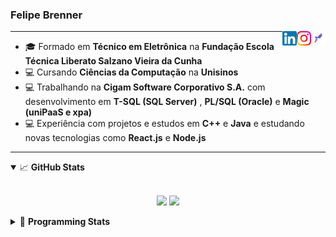 <h3>Felipe Brenner</h3>

<a href="https://app.rocketseat.com.br/me/felipe-de-oliveira-brenner-conta-ignite" target="_blank" rel="nofollow"><img align="right" width="23rem" src="./assets/rocketseat.png" alt="Rocketseat: @felipe-de-oliveira-brenner-conta-ignite"/></a>
<a href="https://www.instagram.com/felipeobrenner/" target="_blank" rel="nofollow"><img align="right" width="23rem" src="./assets/instagram.png" alt="Instagram: @felipeobrenner"/></a>
<a href="https://www.linkedin.com/in/felipe-de-oliveira-brenner/" target="_blank" rel="nofollow"><img align="right" width="23rem" src="./assets/linkedin.png" alt="LinkedIn: @felipe-de-oliveira-brenner"/></a>

---

- 🎓 Formado em **Técnico em Eletrônica** na **Fundação Escola Técnica Liberato Salzano Vieira da Cunha**
- 💻 Cursando **Ciências da Computação** na **Unisinos**
- 💻 Trabalhando na **Cigam Software Corporativo S.A.** com desenvolvimento em **T-SQL (SQL Server)** , **PL/SQL (Oracle)** e **Magic (uniPaaS e xpa)**
- 💻 Experiência com projetos e estudos em **C++** e **Java** e estudando novas tecnologias como **React.js** e **Node.js**

---

<details open>
  <summary>📈 <b>GitHub Stats</b></summary>
  <br>
  <p align="center">
  <img src="https://github-readme-stats.vercel.app/api?username=felipebrenner&show_icons=true&theme=dark"/>
  <img src="https://github-readme-stats.vercel.app/api/top-langs/?username=felipebrenner&layout=compact&theme=dark">
  </p>

</details>

<details>
  <summary>🤖 <b>Programming Stats</b></summary>
  <br/>

  <!--START_SECTION:waka-->
**🐱 My Github Data** 

> 🏆 355 Contributions in the Year 2021
 > 
> 📦 52.9 kB Used in Github's Storage 
 > 
> 🚫 Not Opted to Hire
 > 
> 📜 16 Public Repositories 
 > 
> 🔑 1 Private Repository 
 > 
**I'm a Night 🦉** 

```text
🌞 Morning    33 commits     ██░░░░░░░░░░░░░░░░░░░░░░░   9.12% 
🌆 Daytime    91 commits     ██████░░░░░░░░░░░░░░░░░░░   25.14% 
🌃 Evening    215 commits    ██████████████░░░░░░░░░░░   59.39% 
🌙 Night      23 commits     █░░░░░░░░░░░░░░░░░░░░░░░░   6.35%

```
📅 **I'm Most Productive on Tuesday** 

```text
Monday       63 commits     ████░░░░░░░░░░░░░░░░░░░░░   17.4% 
Tuesday      82 commits     █████░░░░░░░░░░░░░░░░░░░░   22.65% 
Wednesday    31 commits     ██░░░░░░░░░░░░░░░░░░░░░░░   8.56% 
Thursday     42 commits     ███░░░░░░░░░░░░░░░░░░░░░░   11.6% 
Friday       23 commits     █░░░░░░░░░░░░░░░░░░░░░░░░   6.35% 
Saturday     58 commits     ████░░░░░░░░░░░░░░░░░░░░░   16.02% 
Sunday       63 commits     ████░░░░░░░░░░░░░░░░░░░░░   17.4%

```


📊 **This Week I Spent My Time On** 

```text
💬 Programming Languages: 
Markdown                 3 hrs 10 mins       █████████░░░░░░░░░░░░░░░░   35.93% 
Python                   2 hrs 58 mins       ████████░░░░░░░░░░░░░░░░░   33.67% 
JavaScript               2 hrs               █████░░░░░░░░░░░░░░░░░░░░   22.83% 
JSON                     30 mins             █░░░░░░░░░░░░░░░░░░░░░░░░   5.74% 
Git Config               7 mins              ░░░░░░░░░░░░░░░░░░░░░░░░░   1.34%

🔥 Editors: 
VS Code                  8 hrs 49 mins       █████████████████████████   100.0%

🐱‍💻 Projects: 
pysctp                   6 hrs 14 mins       █████████████████░░░░░░░░   70.83% 
www_CGFrontEnd           1 hr 29 mins        ████░░░░░░░░░░░░░░░░░░░░░   16.89% 
www_CGFrontTemplate      52 mins             ██░░░░░░░░░░░░░░░░░░░░░░░   9.94% 
Unknown Project          10 mins             ░░░░░░░░░░░░░░░░░░░░░░░░░   1.96% 
python-socket-udp-tcp-sct2 mins              ░░░░░░░░░░░░░░░░░░░░░░░░░   0.38%

💻 Operating System: 
Linux                    6 hrs 27 mins       ██████████████████░░░░░░░   73.17% 
Windows                  2 hrs 21 mins       ██████░░░░░░░░░░░░░░░░░░░   26.83%

```

**I Mostly Code in TypeScript** 

```text
TypeScript               5 repos             ███████░░░░░░░░░░░░░░░░░░   31.25% 
Java                     3 repos             ████░░░░░░░░░░░░░░░░░░░░░   18.75% 
CSS                      2 repos             ███░░░░░░░░░░░░░░░░░░░░░░   12.5% 
Assembly                 1 repo              █░░░░░░░░░░░░░░░░░░░░░░░░   6.25% 
HTML                     1 repo              █░░░░░░░░░░░░░░░░░░░░░░░░   6.25%

```



 Last Updated on 16/06/2021
<!--END_SECTION:waka-->
</details>
